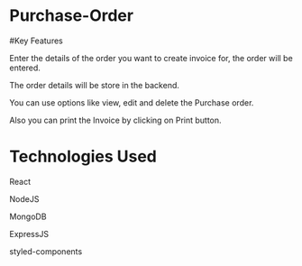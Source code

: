 # Purchase-Order

#Key Features

Enter the details of the order you want to create invoice for, the order will be entered.

The order details will be store in the backend.

You can use options like view, edit and delete the Purchase order.

Also you can print the Invoice by clicking on Print button.

# Technologies Used
React

NodeJS

MongoDB

ExpressJS

styled-components
